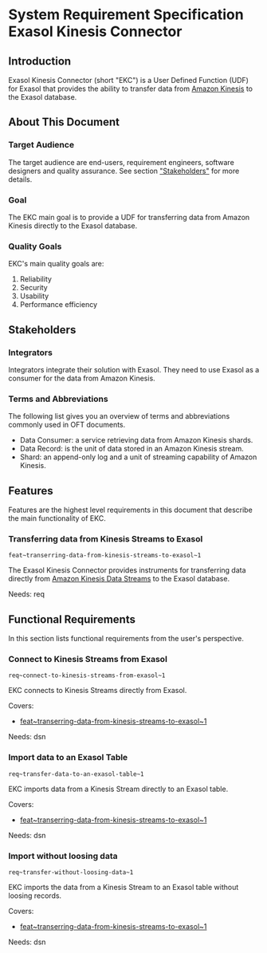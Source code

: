 # System Requirement Specification Exasol Kinesis Connector

## Introduction 

Exasol Kinesis Connector (short "EKC") is a User Defined Function (UDF) for Exasol that provides the ability to transfer data from [Amazon Kinesis](https://aws.amazon.com/kinesis/) to the Exasol database.

## About This Document

### Target Audience

The target audience are end-users, requirement engineers, software designers and quality assurance. See section ["Stakeholders"](#stakeholders) for more details.

### Goal

The EKC main goal is to provide a UDF for transferring data from Amazon Kinesis directly to the Exasol database. 

### Quality Goals

EKC's main quality goals are:

1. Reliability 
1. Security
1. Usability
1. Performance efficiency

## Stakeholders

### Integrators

Integrators integrate their solution with Exasol. They need to use Exasol as a consumer for the data from Amazon Kinesis.

### Terms and Abbreviations

The following list gives you an overview of terms and abbreviations commonly used in OFT documents.

* Data Consumer: a service retrieving data from Amazon Kinesis shards.
* Data Record: is the unit of data stored in an Amazon Kinesis stream. 
* Shard: an append-only log and a unit of streaming capability of Amazon Kinesis.

## Features

Features are the highest level requirements in this document that describe the main functionality of EKC.

### Transferring data from Kinesis Streams to Exasol
`feat~transerring-data-from-kinesis-streams-to-exasol~1`

The Exasol Kinesis Connector provides instruments for transferring data directly from [Amazon Kinesis Data Streams](https://aws.amazon.com/kinesis/data-streams/) to the Exasol database.

Needs: req

## Functional Requirements

In this section lists functional requirements from the user's perspective.

### Connect to Kinesis Streams from Exasol
`req~connect-to-kinesis-streams-from-exasol~1`

EKC connects to Kinesis Streams directly from Exasol.

Covers:

* [feat~transerring-data-from-kinesis-streams-to-exasol~1](#transferring-data-from-kinesis-streams-to-exasol)

Needs: dsn

### Import data to an Exasol Table
`req~transfer-data-to-an-exasol-table~1`

EKC imports data from a Kinesis Stream directly to an Exasol table.

Covers:

* [feat~transerring-data-from-kinesis-streams-to-exasol~1](#transferring-data-from-kinesis-streams-to-exasol)

Needs: dsn

### Import without loosing data
`req~transfer-without-loosing-data~1`

EKC imports the data from a Kinesis Stream to an Exasol table without loosing records.

Covers:

* [feat~transerring-data-from-kinesis-streams-to-exasol~1](#transferring-data-from-kinesis-streams-to-exasol)

Needs: dsn
